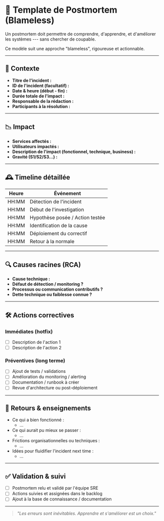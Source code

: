 🩻 Template de Postmortem (Blameless)
=====================================

Un postmortem doit permettre de comprendre, d'apprendre, et d'améliorer les systèmes --- sans chercher de coupable.

Ce modèle suit une approche "blameless", rigoureuse et actionnable.

* * * * *

📌 Contexte
-----------

-   **Titre de l'incident :**
-   **ID de l'incident (facultatif) :**
-   **Date & heure (début - fin) :**
-   **Durée totale de l'impact :**
-   **Responsable de la rédaction :**
-   **Participants à la résolution :**

* * * * *

📉 Impact
---------

-   **Services affectés :**
-   **Utilisateurs impactés :**
-   **Description de l'impact (fonctionnel, technique, business) :**
-   **Gravité (S1/S2/S3...) :**

* * * * *

🕰️ Timeline détaillée
----------------------

| Heure | Événement |
| --- | --- |
| HH:MM | Détection de l'incident |
| HH:MM | Début de l'investigation |
| HH:MM | Hypothèse posée / Action testée |
| HH:MM | Identification de la cause |
| HH:MM | Déploiement du correctif |
| HH:MM | Retour à la normale |

* * * * *

🔍 Causes racines (RCA)
-----------------------

-   **Cause technique :**
-   **Défaut de détection / monitoring ?**
-   **Processus ou communication contributifs ?**
-   **Dette technique ou faiblesse connue ?**

* * * * *

🛠️ Actions correctives
-----------------------

### Immédiates (hotfix)

-   [ ]  Description de l'action 1
-   [ ]  Description de l'action 2

### Préventives (long terme)

-   [ ]  Ajout de tests / validations
-   [ ]  Amélioration du monitoring / alerting
-   [ ]  Documentation / runbook à créer
-   [ ]  Revue d'architecture ou post-déploiement

* * * * *

💬 Retours & enseignements
--------------------------

-   Ce qui a bien fonctionné :
    -   ...
-   Ce qui aurait pu mieux se passer :
    -   ...
-   Frictions organisationnelles ou techniques :
    -   ...
-   Idées pour fluidifier l'incident next time :
    -   ...

* * * * *

✅ Validation & suivi
--------------------

-   [ ]  Postmortem relu et validé par l'équipe SRE
-   [ ]  Actions suivies et assignées dans le backlog
-   [ ]  Ajout à la base de connaissance / documentation

* * * * *

> *"Les erreurs sont inévitables. Apprendre et s'améliorer est un choix."*